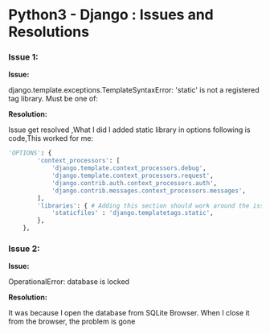 # Python3 - Django : Issues and Resolutions

### Issue 1:
<b>Issue:</b> <p>django.template.exceptions.TemplateSyntaxError: 'static' is not a registered tag library. Must be one of:
<p>
<b>Resolution:</b>
<p>Issue get resolved ,What I did I added static library in options following is code,This worked for me:
        
```python
'OPTIONS': {
        'context_processors': [
            'django.template.context_processors.debug',
            'django.template.context_processors.request',
            'django.contrib.auth.context_processors.auth',
            'django.contrib.messages.context_processors.messages',
        ],
        'libraries': { # Adding this section should work around the issue.
            'staticfiles' : 'django.templatetags.static',
        },
    }, 

```
### Issue 2:
<b>Issue:</b> <p>OperationalError: database is locked
<p>
<b>Resolution:</b>
<p>It was because I open the database from SQLite Browser. When I close it from the browser, the problem is gone
